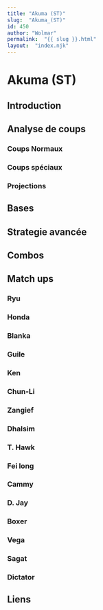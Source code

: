 ```yaml
---
title: "Akuma (ST)"
slug:  "Akuma_(ST)"
id: 450
author: "Wolmar"
permalink:  "{{ slug }}.html"
layout:  "index.njk"
---
```


# Akuma (ST)

## Introduction

## Analyse de coups

### Coups Normaux

### Coups spéciaux

### Projections

## Bases

## Strategie avancée

## Combos

## Match ups

### Ryu

### Honda

### Blanka

### Guile

### Ken

### Chun-Li

### Zangief

### Dhalsim

### T. Hawk

### Fei long

### Cammy

### D. Jay

### Boxer

### Vega

### Sagat

### Dictator

## Liens
